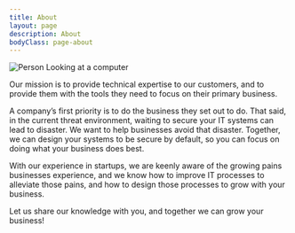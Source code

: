 ```yaml
---
title: About
layout: page
description: About
bodyClass: page-about
---
```


![Person Looking at a computer](/images/photo-1510915228340-29c85a43dcfe.avif)

Our mission is to provide technical expertise to our customers, and to provide them with the tools they need to focus on their primary business.

A company’s first priority is to do the business they set out to do. That said, in the current threat environment, waiting to secure your IT systems can lead to disaster. We want to help businesses avoid that disaster. Together, we can design your systems to be secure by default, so you can focus on doing what your business does best.

With our experience in startups, we are keenly aware of the growing pains businesses experience, and we know how to improve IT processes to alleviate those pains, and how to design those processes to grow with your business.

Let us share our knowledge with you, and together we can grow your business!

